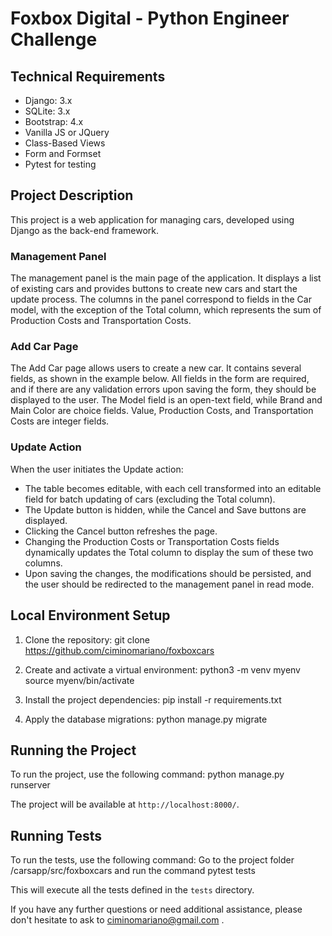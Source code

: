 # Foxbox Digital - Python Engineer Challenge


## Technical Requirements

- Django: 3.x
- SQLite: 3.x
- Bootstrap: 4.x
- Vanilla JS or JQuery
- Class-Based Views
- Form and Formset
- Pytest for testing


## Project Description

This project is a web application for managing cars, developed using Django as the back-end framework.

### Management Panel

The management panel is the main page of the application. It displays a list of existing cars and provides buttons to create new cars and start the update process. The columns in the panel correspond to fields in the Car model, with the exception of the Total column, which represents the sum of Production Costs and Transportation Costs.

### Add Car Page

The Add Car page allows users to create a new car. It contains several fields, as shown in the example below. All fields in the form are required, and if there are any validation errors upon saving the form, they should be displayed to the user. The Model field is an open-text field, while Brand and Main Color are choice fields. Value, Production Costs, and Transportation Costs are integer fields.

### Update Action

When the user initiates the Update action:
- The table becomes editable, with each cell transformed into an editable field for batch updating of cars (excluding the Total column).
- The Update button is hidden, while the Cancel and Save buttons are displayed.
- Clicking the Cancel button refreshes the page.
- Changing the Production Costs or Transportation Costs fields dynamically updates the Total column to display the sum of these two columns.
- Upon saving the changes, the modifications should be persisted, and the user should be redirected to the management panel in read mode.

## Local Environment Setup

1. Clone the repository:
git clone https://github.com/ciminomariano/foxboxcars



2. Create and activate a virtual environment:
python3 -m venv myenv
source myenv/bin/activate



3. Install the project dependencies:
pip install -r requirements.txt


4. Apply the database migrations:
python manage.py migrate


## Running the Project

To run the project, use the following command:
python manage.py runserver


The project will be available at `http://localhost:8000/`.

## Running Tests

To run the tests, use the following command:
Go to the project folder /carsapp/src/foxboxcars
and run the command pytest tests

This will execute all the tests defined in the `tests` directory.

If you have any further questions or need additional assistance,
please don't hesitate to ask to ciminomariano@gmail.com .